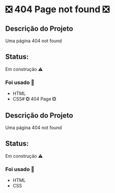 # :negative_squared_cross_mark: 404 Page not found :negative_squared_cross_mark:

## Descrição do Projeto
<p align="justify"> Uma página 404 not found </p>

## Status: 
 Em construção :warning:

### Foi usado :construction:
  - HTML
   - CSS# :negative_squared_cross_mark: 404 Page :negative_squared_cross_mark:

## Descrição do Projeto
<p align="justify"> Uma página 404 not found </p>

## Status: 
 Em construção :warning:

### Foi usado :construction:
  - HTML
   - CSS
